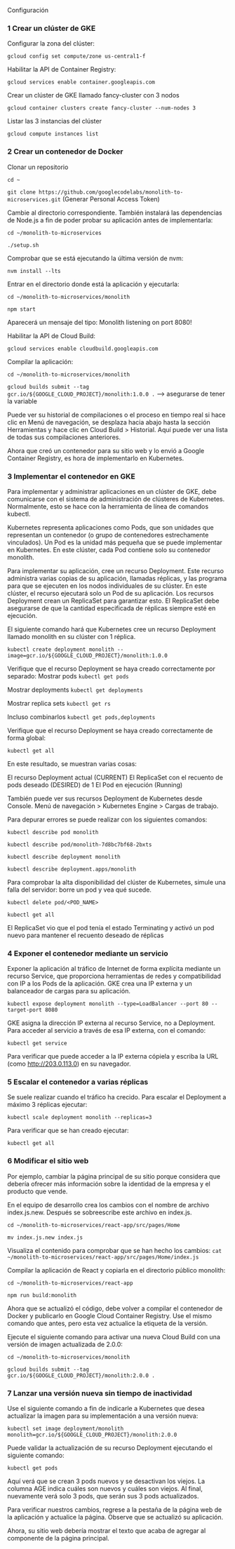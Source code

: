 Configuración

### 1 Crear un clúster de GKE

Configurar la zona del clúster:

`gcloud config set compute/zone us-central1-f`


Habilitar la API de Container Registry:

`gcloud services enable container.googleapis.com` 


Crear un clúster de GKE llamado fancy-cluster con 3 nodos

`gcloud container clusters create fancy-cluster --num-nodes 3`

Listar las 3 instancias del clúster

`gcloud compute instances list`




### 2 Crear un contenedor de Docker

Clonar un repositorio

`cd ~`

`git clone https://github.com/googlecodelabs/monolith-to-microservices.git` (Generar Personal Access Token)


Cambie al directorio correspondiente. También instalará las dependencias de Node.js a fin de poder probar su aplicación antes de implementarla:

`cd ~/monolith-to-microservices`

`./setup.sh`

Comprobar que se está ejecutando la última versión de nvm:

`nvm install --lts`


Entrar en el directorio donde está la aplicación y ejecutarla:

`cd ~/monolith-to-microservices/monolith`

`npm start`

Aparecerá un mensaje del tipo: Monolith listening on port 8080!


Habilitar la API de Cloud Build:

`gcloud services enable cloudbuild.googleapis.com`


Compilar la aplicación:

`cd ~/monolith-to-microservices/monolith`

`gcloud builds submit --tag gcr.io/${GOOGLE_CLOUD_PROJECT}/monolith:1.0.0 .`    --> asegurarse de tener la variable

Puede ver su historial de compilaciones o el proceso en tiempo real si hace clic en Menú de navegación, se desplaza hacia abajo hasta la sección Herramientas y hace clic en Cloud Build > Historial. Aquí puede ver una lista de todas sus compilaciones anteriores.

Ahora que creó un contenedor para su sitio web y lo envió a Google Container Registry, es hora de implementarlo en Kubernetes.


### 3 Implementar el contenedor en GKE

Para implementar y administrar aplicaciones en un clúster de GKE, debe comunicarse con el sistema de administración de clústeres de Kubernetes. Normalmente, esto se hace con la herramienta de línea de comandos kubectl.

Kubernetes representa aplicaciones como Pods, que son unidades que representan un contenedor (o grupo de contenedores estrechamente vinculados). Un Pod es la unidad más pequeña que se puede implementar en Kubernetes. En este clúster, cada Pod contiene solo su contenedor monolith.

Para implementar su aplicación, cree un recurso Deployment. Este recurso administra varias copias de su aplicación, llamadas réplicas, y las programa para que se ejecuten en los nodos individuales de su clúster. En este clúster, el recurso ejecutará solo un Pod de su aplicación. Los recursos Deployment crean un ReplicaSet para garantizar esto. El ReplicaSet debe asegurarse de que la cantidad especificada de réplicas siempre esté en ejecución.


El siguiente comando hará que Kubernetes cree un recurso Deployment llamado monolith en su clúster con 1 réplica.

`kubectl create deployment monolith --image=gcr.io/${GOOGLE_CLOUD_PROJECT}/monolith:1.0.0`


Verifique que el recurso Deployment se haya creado correctamente por separado:
Mostrar pods
`kubectl get pods`

Mostrar deployments
`kubectl get deployments`

Mostrar replica sets
`kubectl get rs`

Incluso combinarlos
`kubectl get pods,deployments`


Verifique que el recurso Deployment se haya creado correctamente de forma global:

`kubectl get all`

En este resultado, se muestran varias cosas:

El recurso Deployment actual (CURRENT)
El ReplicaSet con el recuento de pods deseado (DESIRED) de 1
El Pod en ejecución (Running)

También puede ver sus recursos Deployment de Kubernetes desde Console. Menú de navegación > Kubernetes Engine > Cargas de trabajo.


Para depurar errores se puede realizar con los siguientes comandos:

`kubectl describe pod monolith`

`kubectl describe pod/monolith-7d8bc7bf68-2bxts`

`kubectl describe deployment monolith`

`kubectl describe deployment.apps/monolith`


Para comprobar la alta disponibilidad del clúster de Kubernetes, simule una falla del servidor: borre un pod y vea qué sucede.

`kubectl delete pod/<POD_NAME>`

`kubectl get all` 

El ReplicaSet vio que el pod tenía el estado Terminating y activó un pod nuevo para mantener el recuento deseado de réplicas


### 4 Exponer el contenedor mediante un servicio

Exponer la aplicación al tráfico de Internet de forma explícita mediante un recurso Service, que proporciona herramientas de redes y compatibilidad con IP a los Pods de la aplicación. GKE crea una IP externa y un balanceador de cargas para su aplicación.

`kubectl expose deployment monolith --type=LoadBalancer --port 80 --target-port 8080`

GKE asigna la dirección IP externa al recurso Service, no a Deployment. Para acceder al servicio a través de esa IP externa, con el comando:

`kubectl get service`

Para verificar que puede acceder a la IP externa cópiela y escriba la URL (como http://203.0.113.0) en su navegador.


### 5 Escalar el contenedor a varias réplicas

Se suele realizar cuando el tráfico ha crecido.
Para escalar el Deployment a máximo 3 réplicas ejecutar:

`kubectl scale deployment monolith --replicas=3`

Para verificar que se han creado ejecutar:

`kubectl get all`




### 6 Modificar el sitio web

Por ejemplo, cambiar la página principal de su sitio porque considera que debería ofrecer más información sobre la identidad de la empresa y el producto que vende.

En el equipo de desarrollo crea los cambios con el nombre de archivo index.js.new.
Después se sobreescribe este archivo en index.js.

`cd ~/monolith-to-microservices/react-app/src/pages/Home`

`mv index.js.new index.js`

Visualiza el contenido para comprobar que se han hecho los cambios:
`cat ~/monolith-to-microservices/react-app/src/pages/Home/index.js`


Compilar la aplicación de React y copiarla en el directorio público monolith:

`cd ~/monolith-to-microservices/react-app`

`npm run build:monolith` 

Ahora que se actualizó el código, debe volver a compilar el contenedor de Docker y publicarlo en Google Cloud Container Registry. Use el mismo comando que antes, pero esta vez actualice la etiqueta de la versión.

Ejecute el siguiente comando para activar una nueva Cloud Build con una versión de imagen actualizada de 2.0.0:

`cd ~/monolith-to-microservices/monolith`

`gcloud builds submit --tag gcr.io/${GOOGLE_CLOUD_PROJECT}/monolith:2.0.0 .` 



### 7 Lanzar una versión nueva sin tiempo de inactividad

Use el siguiente comando a fin de indicarle a Kubernetes que desea actualizar la imagen para su implementación a una versión nueva:

`kubectl set image deployment/monolith monolith=gcr.io/${GOOGLE_CLOUD_PROJECT}/monolith:2.0.0`


Puede validar la actualización de su recurso Deployment ejecutando el siguiente comando:

`kubectl get pods`


Aquí verá que se crean 3 pods nuevos y se desactivan los viejos. La columna AGE indica cuáles son nuevos y cuáles son viejos. Al final, nuevamente verá solo 3 pods, que serán sus 3 pods actualizados.

Para verificar nuestros cambios, regrese a la pestaña de la página web de la aplicación y actualice la página. Observe que se actualizó su aplicación.

Ahora, su sitio web debería mostrar el texto que acaba de agregar al componente de la página principal.












